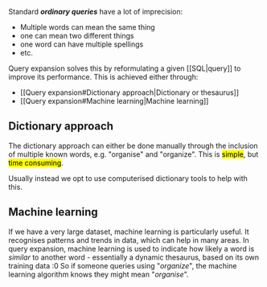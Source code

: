 Standard ***ordinary queries*** have a lot of imprecision:

- Multiple words can mean the same thing
- one can mean two different things
- one word can have multiple spellings
- etc.

Query expansion solves this by reformulating a given [[SQL|query]] to improve its performance.
This is achieved either through:

- [[Query expansion#Dictionary approach|Dictionary or thesaurus]]
- [[Query expansion#Machine learning|Machine learning]]

## Dictionary approach
The dictionary approach can either be done manually through the inclusion of multiple known words, e.g. "organise" and "organize". This is <mark class="hltr-green">simple</mark>, but <mark class="hltr-red">time consuming</mark>.

Usually instead we opt to use computerised dictionary tools to help with this.

## Machine learning
If we have a very large dataset, machine learning is particularly useful. It recognises patterns and trends in data, which can help in many areas. 
In query expansion, machine learning is used to indicate how likely a word is *similar* to another word - essentially a dynamic thesaurus, based on its own training data :0
So if someone queries using "*organize*", the machine learning algorithm knows they might mean "*organise*".
